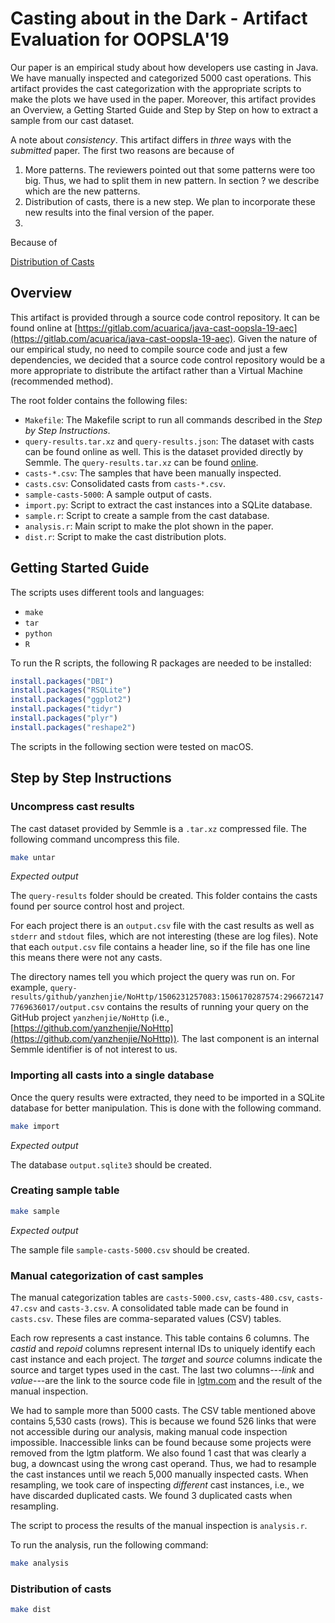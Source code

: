 
# Casting about in the Dark - Artifact Evaluation for OOPSLA'19

Our paper is an empirical study about how developers use casting in Java.
We have manually inspected and categorized 5000 cast operations.
This artifact provides the cast categorization with the appropriate scripts to make the plots we have used in the paper.
Moreover, this artifact provides an Overview, a Getting Started Guide and Step by Step on how to extract a sample from our cast dataset.

A note about *consistency*.
This artifact differs in *three* ways with the *submitted* paper.
The first two reasons are because of 

1. More patterns. The reviewers pointed out that some patterns were too big. Thus, we had to split them in new pattern.
In section ? we describe which are the new patterns.
2. Distribution of casts, there is a new step. We plan to incorporate these new results into the final version of the paper.
3. 

Because of 

[Distribution of Casts](#distribution-of-casts)

## Overview

This artifact is provided through a source code control repository.
It can be found online at [https://gitlab.com/acuarica/java-cast-oopsla-19-aec](https://gitlab.com/acuarica/java-cast-oopsla-19-aec).
Given the nature of our empirical study,
no need to compile source code and just a few dependencies,
we decided that a source code control repository would be a more appropriate to distribute the artifact rather than a Virtual Machine (recommended method).

The root folder contains the following files:

* `Makefile`: The Makefile script to run all commands described in the *Step by Step Instructions*.
* `query-results.tar.xz` and `query-results.json`: The dataset with casts can be found online as well. This is the dataset provided directly by Semmle. The `query-results.tar.xz` can be found [online](https://drive.google.com/a/semmle.com/file/d/1Wo7cfA5_nwml4lqrZWMhTWY7W8a-Xq_6/view?usp=drive_web).
* `casts-*.csv`: The samples that have been manually inspected.
* `casts.csv`: Consolidated casts from `casts-*.csv`.
* `sample-casts-5000`: A sample output of casts.
* `import.py`: Script to extract the cast instances into a SQLite database.
* `sample.r`: Script to create a sample from the cast database.
* `analysis.r`: Main script to make the plot shown in the paper.
* `dist.r`: Script to make the cast distribution plots.

## Getting Started Guide

The scripts uses different tools and languages:

* `make`
* `tar`
* `python`
* `R`

To run the R scripts, the following R packages are needed to be installed:

```R
install.packages("DBI")
install.packages("RSQLite")
install.packages("ggplot2")
install.packages("tidyr")
install.packages("plyr")
install.packages("reshape2")
```

The scripts in the following section were tested on macOS.

## Step by Step Instructions

### Uncompress cast results

The cast dataset provided by Semmle is a `.tar.xz` compressed file.
The following command uncompress this file.

```sh
make untar
```

*Expected output*

The `query-results` folder should be created.
This folder contains the casts found per source control host and project.

For each project there is an `output.csv` file with the cast results as well as `stderr` and `stdout` files,
which are not interesting (these are log files).
Note that each `output.csv` file contains a header line,
so if the file has one line this means there were not any casts.

The directory names tell you which project the query was run on.
For example,
`query-results/github/yanzhenjie/NoHttp/1506231257083:1506170287574:2966721477769636017/output.csv`
contains the results of running your query on the GitHub project `yanzhenjie/NoHttp` (i.e., [https://github.com/yanzhenjie/NoHttp](https://github.com/yanzhenjie/NoHttp)).
The last component is an internal Semmle identifier is of not interest to us.

### Importing all casts into a single database

Once the query results were extracted,
they need to be imported in a SQLite database for better manipulation.
This is done with the following command.

```sh
make import
```

*Expected output*

The database `output.sqlite3` should be created.

### Creating sample table

```sh
make sample
```

*Expected output*

The sample file `sample-casts-5000.csv` should be created.

### Manual categorization of cast samples

The manual categorization tables are `casts-5000.csv`, `casts-480.csv`, `casts-47.csv` and `casts-3.csv`.
A consolidated table made can be found in `casts.csv`.
These files are comma-separated values (CSV) tables.

Each row represents a cast instance.
This table contains 6 columns.
The *castid* and *repoid* columns represent internal IDs to uniquely identify each cast instance and each project.
The *target* and *source* columns indicate the source and target types used in the cast.
The last two columns---*link* and *value*---are the link to the source code file in [lgtm.com](https://lgtm.com) and the result of the manual inspection.

We had to sample more than 5000 casts.
The CSV table mentioned above contains 5,530 casts (rows).
This is because we found 526 links that were not accessible during our analysis,
making manual code inspection impossible.
Inaccessible links can be found because some projects were removed from the lgtm platform.
We also found 1 cast that was clearly a bug,
a downcast using the wrong cast operand.
Thus, we had to resample the cast instances until we reach 5,000 manually inspected casts.
When resampling, we took care of inspecting *different* cast instances,
i.e., we have discarded duplicated casts.
We found 3 duplicated casts when resampling.

The script to process the results of the manual inspection is `analysis.r`.

To run the analysis, run the following command:

```sh
make analysis
```

### Distribution of casts

```sh
make dist
```
